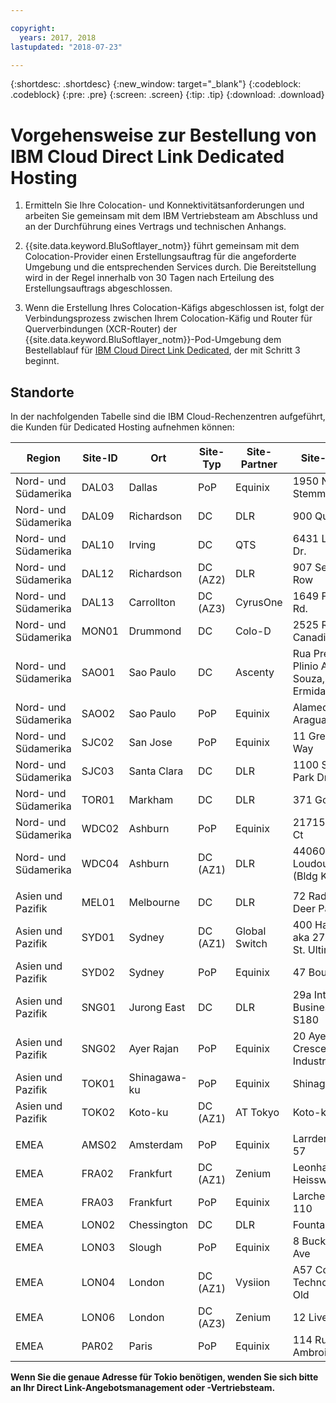 ```yaml
---

copyright:
  years: 2017, 2018
lastupdated: "2018-07-23"

---
```


{:shortdesc: .shortdesc}
{:new_window: target="_blank"}
{:codeblock: .codeblock}
{:pre: .pre}
{:screen: .screen}
{:tip: .tip}
{:download: .download}

# Vorgehensweise zur Bestellung von IBM Cloud Direct Link Dedicated Hosting

1. Ermitteln Sie Ihre Colocation- und Konnektivitätsanforderungen und arbeiten Sie gemeinsam mit dem IBM Vertriebsteam am Abschluss und an der Durchführung eines Vertrags und technischen Anhangs.
2. {{site.data.keyword.BluSoftlayer_notm}} führt gemeinsam mit dem Colocation-Provider einen Erstellungsauftrag für die angeforderte Umgebung und die entsprechenden Services durch. Die Bereitstellung wird in der Regel innerhalb von 30 Tagen nach Erteilung des Erstellungsauftrags abgeschlossen.

3. Wenn die Erstellung Ihres Colocation-Käfigs abgeschlossen ist, folgt der Verbindungsprozess zwischen Ihrem Colocation-Käfig und Router für Querverbindungen (XCR-Router) der {{site.data.keyword.BluSoftlayer_notm}}-Pod-Umgebung dem Bestellablauf für [IBM Cloud Direct Link Dedicated](order-nsp.html#how-to-order-ibm-cloud-direct-link-dedicated), der mit Schritt 3 beginnt.

## Standorte

In der nachfolgenden Tabelle sind die IBM Cloud-Rechenzentren aufgeführt, die Kunden für Dedicated Hosting aufnehmen können:

| Region | Site-ID | Ort | Site-Typ | Site-Partner | Site-Adresse |
|-------|-------|-------|-------|-------|-------|
| Nord- und Südamerika | DAL03 | Dallas |	PoP |	Equinix |	1950 N. Stemmons |
| Nord- und Südamerika | DAL09 | Richardson | DC | DLR | 900 Quality Way |
| Nord- und Südamerika | DAL10 | Irving | DC | QTS | 6431 Longhorn Dr. |
| Nord- und Südamerika | DAL12 | Richardson |	DC (AZ2) | DLR | 907 Security Row |
| Nord- und Südamerika | DAL13 | Carrollton | DC (AZ3) | CyrusOne | 1649 Frankford Rd. |
| Nord- und Südamerika | MON01 | Drummond  | DC | Colo-D  | 2525 Rue Canadien |
| Nord- und Südamerika | SAO01 | Sao Paulo | DC | Ascenty | Rua Presbitero Plinio Alves de Souza, 757 J. Ermida II, Jundial|
| Nord- und Südamerika | SAO02 | Sao Paulo | PoP | Equinix | Alameda Araguaia |
| Nord- und Südamerika | SJC02 | San Jose |	PoP |	Equinix |	11 Great Oaks Way |
| Nord- und Südamerika | SJC03 | Santa Clara | DC | DLR | 1100 Space Park Drive |
| Nord- und Südamerika | TOR01 | Markham | DC | DLR | 371 Gough Rd. |
| Nord- und Südamerika | WDC02 | Ashburn | PoP | Equinix | 21715 Filigree Ct |
| Nord- und Südamerika | WDC04 | Ashburn | DC (AZ1) | DLR | 44060 Digital Loudoun Plaza (Bldg K) |
|  |  |  |  |  |  |
| Asien und Pazifik | MEL01 |  Melbourne  |  DC |  DLR |  72 Radnor Drive, Deer Park |
| Asien und Pazifik |  SYD01 |  Sydney | DC (AZ1) | Global Switch  |  400 Harris Street aka 273 Pyrmont St. Ultimo |
| Asien und Pazifik |	SYD02 |	 Sydney |	PoP |	Equinix |	47 Bourke Rd |
| Asien und Pazifik |  SNG01 |  Jurong East |  DC | DLR |  29a International Business Park, S180 |
| Asien und Pazifik |  SNG02 |	Ayer Rajan	| PoP |	Equinix |	20 Ayer Rajan Crescent Industrial Park |
| Asien und Pazifik | TOK01 |	Shinagawa-ku | PoP | Equinix |	Shinagawa-ku |
| Asien und Pazifik | TOK02  |  Koto-ku | DC (AZ1) | AT Tokyo  |  Koto-ku |
|  |  |  |  |  |  |
| EMEA | AMS02 |	Amsterdam |	PoP |	Equinix |	Larrderhoogtweg 57 |
| EMEA | FRA02  | Frankfurt |  DC (AZ1) | Zenium   | Leonhard - Heisswolf Str. 4 |
| EMEA | FRA03 |	Frankfurt |	PoP |	Equinix |	Larchenstrasse 110 |
| EMEA | LON02  | Chessington | DC  | DLR  |  Fountain Court |
| EMEA | LON03 | Slough |	PoP |	Equinix |	8 Buckingham Ave |
| EMEA | LON04 | London |  DC (AZ1) |  Vysiion |  A57 Cody Technology Park Old |
| EMEA | LON06 | London |	DC (AZ3) |	Zenium |	12 Liverpool Rd |
| EMEA | PAR02 | Paris | PoP | Equinix |	114 Rue Ambroise Croizat |



**Wenn Sie die genaue Adresse für Tokio benötigen, wenden Sie sich bitte an Ihr Direct Link-Angebotsmanagement oder -Vertriebsteam.**
